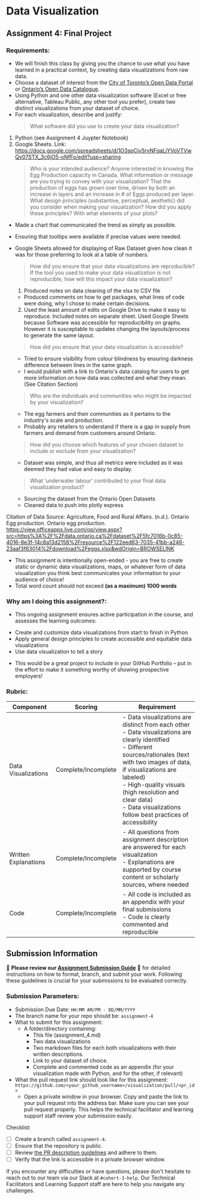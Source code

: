 # Data Visualization

## Assignment 4: Final Project

### Requirements:
- We will finish this class by giving you the chance to use what you have learned in a practical context, by creating data visualizations from raw data. 
- Choose a dataset of interest from the [City of Toronto’s Open Data Portal](https://www.toronto.ca/city-government/data-research-maps/open-data/) or [Ontario’s Open Data Catalogue](https://data.ontario.ca/). 
- Using Python and one other data visualization software (Excel or free alternative, Tableau Public, any other tool you prefer), create two distinct visualizations from your dataset of choice.  
- For each visualization, describe and justify: 
    > What software did you use to create your data visualization?
1. Python (see Assignment 4 Juypter Notebook)
2. Google Sheets. Link: https://docs.google.com/spreadsheets/d/1O3spCiv5rvNFqaLiYVoVTVwQv07STX_3c6jO5-oNfFo/edit?usp=sharing
    > Who is your intended audience? 
    Anyone interested in knowing the Egg Production capacity in Canada.
    > What information or message are you trying to convey with your visualization? 
    That the production of eggs has grown over time, driven by both an increase in layers and an increase in # of Eggs produced per layer.
    > What design principles (substantive, perceptual, aesthetic) did you consider when making your visualization? How did you apply these principles? With what elements of your plots? 
- Made a chart that communicated the trend as simply as possible. 
- Ensuring that tooltips were available if precise values were needed.
- Google Sheets allowed for displaying of Raw Dataset given how clean it was for those preferring to look at a table of numbers.

    
    > How did you ensure that your data visualizations are reproducible? If the tool you used to make your data visualization is not reproducible, how will this impact your data visualization? 
    1. Produced notes on data cleaning of the xlsx to CSV file
    - Produced comments on how to get packages, what lines of code were doing, why I chose to make certain decisions.
    2. Used the least amount of edits on Google Drive to make it easy to reproduce. Included notes on separate sheet. Used Google Sheets because Software was accessible for reproducibility on graphs. However it is susceptable to updates changing the layouts/process to generate the same layout.
    > How did you ensure that your data visualization is accessible?  
    - Tried to ensure visibility from colour blindness by ensuring darkness difference between lines in the same graph.
    - I would publish with a link to Ontario's data catalog for users to get more information on how data was collected and what they mean. (See Citation Section)

    > Who are the individuals and communities who might be impacted by your visualization?  
    - The egg farmers and their communities as it pertains to the industry's scale and production.
    - Probably any retailers to understand if there is a gap in supply from farmers and demand from customers around Ontario.
    
    > How did you choose which features of your chosen dataset to include or exclude from your visualization? 
    - Dataset was simple, and thus all metrics were included as it was deemed they had value and easy to display.
    
    > What ‘underwater labour’ contributed to your final data visualization product?
    - Sourcing the dataset from the Ontario Open Datasets
    - Cleaned data to push into plotly express


Citation of Data Source: 
Agriculture, Food and Rural Affairs. (n.d.). Ontario Egg production. Ontario egg production. https://view.officeapps.live.com/op/view.aspx?src=https%3A%2F%2Fdata.ontario.ca%2Fdataset%2F5fc7016b-0c85-4016-8e3f-14c8a13d2158%2Fresource%2F122eed63-7035-41bb-a246-23aaf3f63014%2Fdownload%2Feggs.xlsx&wdOrigin=BROWSELINK 


- This assignment is intentionally open-ended - you are free to create static or dynamic data visualizations, maps, or whatever form of data visualization you think best communicates your information to your audience of choice! 
- Total word count should not exceed **(as a maximum) 1000 words** 
 
### Why am I doing this assignment?:  
- This ongoing assignment ensures active participation in the course, and assesses the learning outcomes: 
* Create and customize data visualizations from start to finish in Python
* Apply general design principles to create accessible and equitable data visualizations
* Use data visualization to tell a story  
- This would be a great project to include in your GitHub Portfolio – put in the effort to make it something worthy of showing prospective employers!

### Rubric:

| Component         | Scoring  | Requirement                                                                 |
|-------------------|----------|-----------------------------------------------------------------------------|
| Data Visualizations | Complete/Incomplete | - Data visualizations are distinct from each other<br>- Data visualizations are clearly identified<br>- Different sources/rationales (text with two images of data, if visualizations are labeled)<br>- High-quality visuals (high resolution and clear data)<br>- Data visualizations follow best practices of accessibility |
| Written Explanations | Complete/Incomplete | - All questions from assignment description are answered for each visualization<br>- Explanations are supported by course content or scholarly sources, where needed |
| Code              | Complete/Incomplete | - All code is included as an appendix with your final submissions<br>- Code is clearly commented and reproducible |

## Submission Information

🚨 **Please review our [Assignment Submission Guide](https://github.com/UofT-DSI/onboarding/blob/main/onboarding_documents/submissions.md)** 🚨 for detailed instructions on how to format, branch, and submit your work. Following these guidelines is crucial for your submissions to be evaluated correctly.

### Submission Parameters:
* Submission Due Date: `HH:MM AM/PM - DD/MM/YYYY`
* The branch name for your repo should be: `assignment-4`
* What to submit for this assignment:
    * A folder/directory containing:
        * This file (assignment_4.md)
        * Two data visualizations 
        * Two markdown files for each both visualizations with their written descriptions.
        * Link to your dataset of choice.
        * Complete and commented code as an appendix (for your visualization made with Python, and for the other, if relevant) 
* What the pull request link should look like for this assignment: `https://github.com/<your_github_username>/visualization/pull/<pr_id>`
    * Open a private window in your browser. Copy and paste the link to your pull request into the address bar. Make sure you can see your pull request properly. This helps the technical facilitator and learning support staff review your submission easily.

Checklist:
- [ ] Create a branch called `assignment-4`.
- [ ] Ensure that the repository is public.
- [ ] Review [the PR description guidelines](https://github.com/UofT-DSI/onboarding/blob/main/onboarding_documents/submissions.md#guidelines-for-pull-request-descriptions) and adhere to them.
- [ ] Verify that the link is accessible in a private browser window.

If you encounter any difficulties or have questions, please don't hesitate to reach out to our team via our Slack at `#cohort-3-help`. Our Technical Facilitators and Learning Support staff are here to help you navigate any challenges.
